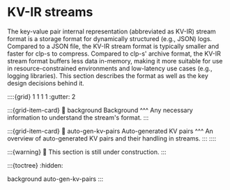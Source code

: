 # KV-IR streams

The key-value pair internal representation (abbreviated as KV-IR) stream format is a storage format
for dynamically structured (e.g., JSON) logs. Compared to a JSON file, the KV-IR stream format is
typically smaller and faster for clp-s to compress. Compared to clp-s' archive format, the KV-IR
stream format buffers less data in-memory, making it more suitable for use in resource-constrained
environments and low-latency use cases (e.g., logging libraries). This section describes the format
as well as the key design decisions behind it.

::::{grid} 1 1 1 1
:gutter: 2

:::{grid-item-card}
:link: background
Background
^^^
Any necessary information to understand the stream's format.
:::

:::{grid-item-card}
:link: auto-gen-kv-pairs
Auto-generated KV pairs
^^^
An overview of auto-generated KV pairs and their handling in streams.
:::
::::

:::{warning}
🚧 This section is still under construction.
:::

:::{toctree}
:hidden:

background
auto-gen-kv-pairs
:::

